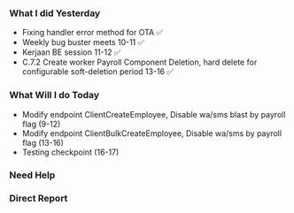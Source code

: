 ### What I did Yesterday
* Fixing handler error method for OTA ✅
* Weekly bug buster meets 10-11 ✅
* Kerjaan BE session 11-12 ✅
* C.7.2 Create worker Payroll Component Deletion, hard delete for configurable soft-deletion period 13-16 ✅
### What Will I do Today
* Modify endpoint ClientCreateEmployee, Disable wa/sms blast by payroll flag (9-12)
* Modify endpoint ClientBulkCreateEmployee, Disable wa/sms by payroll flag (13-16)
* Testing checkpoint (16-17)
### Need Help

### Direct Report